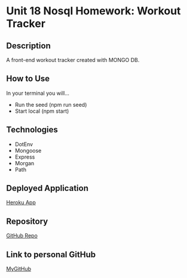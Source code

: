 # Unit 18 Nosql Homework: Workout Tracker

## Description

A front-end workout tracker created with MONGO DB.

## How to Use
In your terminal you will...
- Run the seed (npm run seed)
- Start local (npm start)

## Technologies
- DotEnv
- Mongoose
- Express
- Morgan
- Path

## Deployed Application

[Heroku App](https://pacific-sierra-33934.herokuapp.com/)

## Repository

[GitHub Repo](https://github.com/kdassign/HW18-Workout-Tracker)

## Link to personal GitHub
[MyGitHub](https://github.com/kdassign)